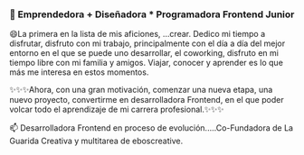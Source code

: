 ### 👋 Emprendedora + Diseñadora * Programadora Frontend Junior


😄La primera en la lista de mis aficiones, …crear. Dedico mi tiempo a disfrutar, disfruto con mi trabajo, principalmente con el día a día del mejor entorno en el que se puede uno desarrollar, el coworking, disfruto en mi tiempo libre con mi familia y amigos. Viajar, conocer y aprender es lo que más me interesa en estos momentos.

✨✨✨Ahora, con una gran motivación, comenzar una nueva etapa, una nuevo proyecto, convertirme en desarrolladora Frontend, en el que poder volcar todo el aprendizaje de mi carrera profesional.✨✨✨

📫 Desarrolladora Frontend en proceso de evolución.....Co-Fundadora de La Guarida Creativa y multitarea de eboscreative.



<!--
**luciaenriquezbos/luciaenriquezbos** is a ✨ _special_ ✨ repository because its `README.md` (this file) appears on your GitHub profile.

Here are some ideas to get you started:

- 🔭 I’m currently working on ...
- 🌱 I’m currently learning ...
- 👯 I’m looking to collaborate on ...
- 🤔 I’m looking for help with ...
- 💬 Ask me about ...
- 📫 How to reach me: ...
- 😄 Pronouns: ...
- ⚡ Fun fact: ...
-->
